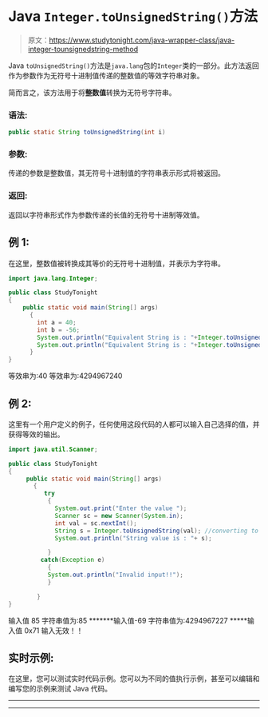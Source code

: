 # Java `Integer.toUnsignedString()`方法

> 原文：<https://www.studytonight.com/java-wrapper-class/java-integer-tounsignedstring-method>

Java `toUnsignedString()`方法是`java.lang`包的`Integer`类的一部分。此方法返回作为参数作为无符号十进制值传递的整数值的等效字符串对象。

简而言之，该方法用于将**整数值**转换为无符号字符串。

### 语法:

```java
public static String toUnsignedString(int i) 
```

### 参数:

传递的参数是整数值，其无符号十进制值的字符串表示形式将被返回。

### 返回:

返回以字符串形式作为参数传递的长值的无符号十进制等效值。

## 例 1:

在这里，整数值被转换成其等价的无符号十进制值，并表示为字符串。

```java
import java.lang.Integer;

public class StudyTonight
{  
    public static void main(String[] args)
      {  
        int a = 40;
        int b = -56;
        System.out.println("Equivalent String is : "+Integer.toUnsignedString(a));  //returns the unsigned String of the integer value 
        System.out.println("Equivalent String is : "+Integer.toUnsignedString(b));  //returns the unsigned String of the integer value 
      }  
} 
```

等效串为:40
等效串为:4294967240

## 例 2:

这里有一个用户定义的例子，任何使用这段代码的人都可以输入自己选择的值，并获得等效的输出。

```java
import java.util.Scanner;  

public class StudyTonight
{  
     public static void main(String[] args) 
       {  
          try
           {
             System.out.print("Enter the value ");  
             Scanner sc = new Scanner(System.in);  
             int val = sc.nextInt();  
             String s = Integer.toUnsignedString(val); //converting to unsigned string
             System.out.println("String value is : "+ s);  

           }
         catch(Exception e)
           {
           System.out.println("Invalid input!!");
           }

        }  
} 
```

输入值 85
字符串值为:85
*******输入值-69
字符串值为:4294967227
*****输入值 0x71
输入无效！！

## 实时示例:

在这里，您可以测试实时代码示例。您可以为不同的值执行示例，甚至可以编辑和编写您的示例来测试 Java 代码。

* * *

* * *